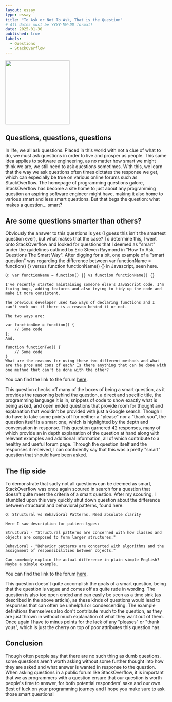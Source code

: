 ```yaml
---
layout: essay
type: essay
title: "To Ask or Not To Ask, That is the Question"
# All dates must be YYYY-MM-DD format!
date: 2025-01-30
published: true
labels:
  - Questions
  - StackOverflow
---
```


<img width="200px" class="rounded float-start pe-4" src="https://as1.ftcdn.net/jpg/03/16/75/44/1000_F_316754402_pZPt5WgtcCft285YG2p5vqkkPE2FlNqQ.jpg">

## Questions, questions, questions

In life, we all ask questions. Placed in this world with not a clue of what to do, we must ask questions in order to live and prosper as people. This same idea applies to software engineering, as no matter how smart we might think we are, we still need to ask questions sometimes. With this, we learn that the way we ask questions often times dictates the response we get, which can especially be true on various online forums such as StackOverflow. The homepage of programming questions galore, StackOverflow has become a site home to just about any programming question an aspiring software engineer might have, making it also home to various smart and less smart questions. But that begs the question: what makes a question... smart?

## Are some questions smarter than others?

Obviously the answer to this questions is yes (I guess this isn't the smartest question ever), but what makes that the case? To determine this, I went onto StackOverflow and looked for questions that I deemed as "smart" under the guidelines outlined by Eric Steven Raymond in "How To Ask Questions The Smart Way". After digging for a bit, one example of a "smart question" was regarding the difference between var functionName = function() {} versus function functionName() {} in Javascript, seen here.

```
Q: var functionName = function() {} vs function functionName() {}

I've recently started maintaining someone else's JavaScript code. I'm fixing bugs, adding features and also trying to tidy up the code and make it more consistent.

The previous developer used two ways of declaring functions and I can't work out if there is a reason behind it or not.

The two ways are:

var functionOne = function() {
    // Some code
};
And,

function functionTwo() {
    // Some code
}
What are the reasons for using these two different methods and what are the pros and cons of each? Is there anything that can be done with one method that can't be done with the other?
```

You can find the link to the forum [here](https://stackoverflow.com/questions/336859/var-functionname-function-vs-function-functionname). 

This question checks off many of the boxes of being a smart question, as it provides the reasoning behind the question, a direct and specific title, the programming language it is in, snippets of code to show exactly what is being asked, and open ended questions that provide room for thought and explanation that wouldn't be provided with just a Google search. Though I do have to take some points off for neither a "please" nor a "thank you", the question itself is a smart one, which is highlighted by the depth and conversation in response. This question garnered 42 responses, many of which provide an in depth explanation of the question at hand along with relevant examples and additional information, all of which contribute to a healthy and useful forum page. Through the question itself and the responses it received, I can confidently say that this was a pretty "smart" question that should have been asked.

## The flip side

To demonstrate that sadly not all questions can be deemed as smart, StackOverflow was once again scoured in search for a question that doesn't quite meet the criteria of a smart question. After my scouring, I stumbled upon this very quickly shut down question about the difference between structural and behavioral patterns, found here.

```
Q: Structural vs Behavioral Patterns. Need absolute clarity

Here I saw description for pattern types:

Structural - "Structural patterns are concerned with how classes and objects are composed to form larger structures."

Behavioral - "Behavior patterns are concerted with algorithms and the assignment of responsibilities between objects."

Can somebody explain the actual difference in plain simple English? Maybe a simple example.

```

You can find the link to the forum [here](https://stackoverflow.com/questions/79402043/structural-vs-behavioral-patterns-need-absolute-clarity).

This question doesn't quite accomplish the goals of a smart question, being that the question is vague and comes off as quite rude in wording. The question is also too open ended and can easily be seen as a time sink (as described in the above article), as these kinds of questions would lead to responses that can often be unhelpful or condescending. The example definitions themselves also don't contribute much to the question, as they are just thrown in without much explanation of what they want out of them. Once again I have to minus points for the lack of any "pleases" or "thank yous", which is just the cherry on top of poor attributes this question has.

## Conclusion

Though often people say that there are no such thing as dumb questions, some questions aren't worth asking without some further thought into how they are asked and what answer is wanted in response to the question. When asking questions in a public forum like StackOverflow, it is important that we as programmers with a question ensure that our question is worth people's time to answer, for both potential responders' sake and our own. Best of luck on your programming journey and I hope you make sure to ask those smart questions!
